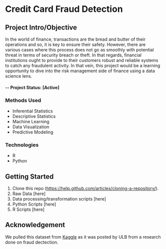 # Credit Card Fraud Detection

## Project Intro/Objective
In the world of finance, transactions are the bread and butter of their operations and so, it is key to ensure their safety. However, there are various cases where this process does not go as smoothly with potential threat in terms of security breach or theft. In that regards, financial institutions ought to provide to their customers robust and reliable systems to catch any fraudulent activity. In that vein, this project would be a learning opportunity to dive into the risk management side of finance using a data science lens. 

#### -- Project Status: [Active]

### Methods Used
* Inferential Statistics
* Descriptive Statistics
* Machine Learning
* Data Visualization
* Predictive Modeling

### Technologies
* R 
* Python


## Getting Started

1. Clone this repo (https://help.github.com/articles/cloning-a-repository/).
2. Raw Data [here]
3. Data processing/transformation scripts [here]
4. Python Scripts [here]
5. R Scripts [here]

## Acknowledgement
We pulled this dataset from [Kaggle](https://www.kaggle.com/mlg-ulb/creditcardfraud) as it was posted by ULB from a research done on fraud dectection.

